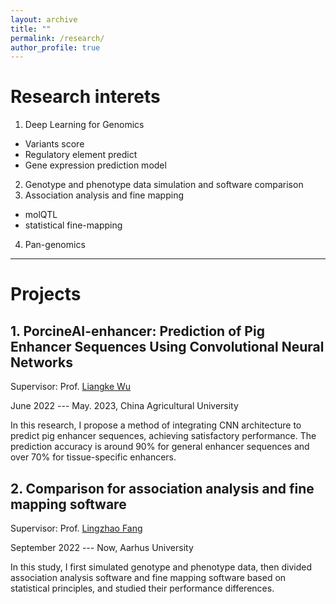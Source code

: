 ```yaml
---
layout: archive
title: ""
permalink: /research/
author_profile: true
---
```



# Research interets

1. Deep Learning for Genomics
- Variants score
- Regulatory element predict
- Gene expression prediction model
2. Genotype and phenotype data simulation and software comparison
3. Association analysis and fine mapping
- molQTL
- statistical fine-mapping
4. Pan-genomics

---

# Projects

## 1. PorcineAI-enhancer: Prediction of Pig Enhancer Sequences Using Convolutional Neural Networks

Supervisor: Prof. [Liangke Wu](http://cast1.cau.edu.cn/art/2022/3/8/art_44918_1.html)

June 2022 --- May. 2023, China Agricultural University

In this research, I propose a method of integrating CNN architecture to predict pig enhancer sequences, achieving satisfactory performance. The prediction accuracy is around 90% for general enhancer sequences and over 70% for tissue-specific enhancers.

## 2. Comparison for association analysis and fine mapping software

Supervisor: Prof. [Lingzhao Fang](https://pure.au.dk/portal/en/persons/lingzhao-fang(4e548f18-1d3b-4395-b7ad-6c7b7d1d1f79).html)

September 2022 --- Now, Aarhus University

In this study, I first simulated genotype and phenotype data, then divided association analysis software and fine mapping software based on statistical principles, and studied their performance differences.

